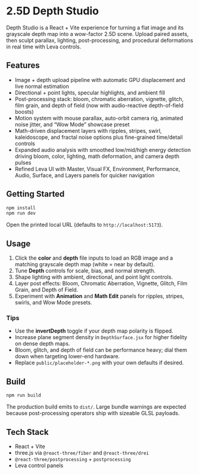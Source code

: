 # 2.5D Depth Studio

Depth Studio is a React + Vite experience for turning a flat image and its grayscale depth map into a wow-factor 2.5D scene. Upload paired assets, then sculpt parallax, lighting, post-processing, and procedural deformations in real time with Leva controls.

## Features

- Image + depth upload pipeline with automatic GPU displacement and live normal estimation
- Directional + point lights, specular highlights, and ambient fill
- Post-processing stack: bloom, chromatic aberration, vignette, glitch, film grain, and depth of field (now with audio-reactive depth-of-field boosts)
- Motion system with mouse parallax, auto-orbit camera rig, animated noise jitter, and “Wow Mode” showcase preset
- Math-driven displacement layers with ripples, stripes, swirl, kaleidoscope, and fractal noise options plus fine-grained time/detail controls
- Expanded audio analysis with smoothed low/mid/high energy detection driving bloom, color, lighting, math deformation, and camera depth pulses
- Refined Leva UI with Master, Visual FX, Environment, Performance, Audio, Surface, and Layers panels for quicker navigation

## Getting Started

```bash
npm install
npm run dev
```

Open the printed local URL (defaults to `http://localhost:5173`).

## Usage

1. Click the **color** and **depth** file inputs to load an RGB image and a matching grayscale depth map (white = near by default).
2. Tune **Depth** controls for scale, bias, and normal strength.
3. Shape lighting with ambient, directional, and point light controls.
4. Layer post effects: Bloom, Chromatic Aberration, Vignette, Glitch, Film Grain, and Depth of Field.
5. Experiment with **Animation** and **Math Edit** panels for ripples, stripes, swirls, and Wow Mode presets.

### Tips

- Use the **invertDepth** toggle if your depth map polarity is flipped.
- Increase plane segment density in `DepthSurface.jsx` for higher fidelity on dense depth maps.
- Bloom, glitch, and depth of field can be performance heavy; dial them down when targeting lower-end hardware.
- Replace `public/placeholder-*.png` with your own defaults if desired.

## Build

```bash
npm run build
```

The production build emits to `dist/`. Large bundle warnings are expected because post-processing operators ship with sizeable GLSL payloads.

## Tech Stack

- React + Vite
- three.js via `@react-three/fiber` and `@react-three/drei`
- `@react-three/postprocessing` + `postprocessing`
- Leva control panels
